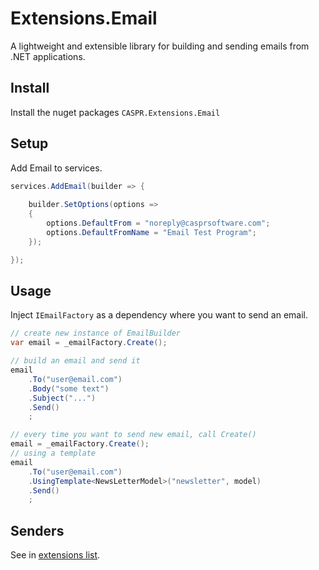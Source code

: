 # Extensions.Email

A lightweight and extensible library for building and sending emails from .NET applications.

## Install

Install the nuget packages `CASPR.Extensions.Email`

## Setup

Add Email to services.

```csharp
services.AddEmail(builder => {
    
    builder.SetOptions(options =>
    {
        options.DefaultFrom = "noreply@casprsoftware.com";
        options.DefaultFromName = "Email Test Program";
    });

});
```

## Usage

Inject `IEmailFactory` as a dependency where you want to send an email.

```csharp
// create new instance of EmailBuilder
var email = _emailFactory.Create();

// build an email and send it
email
    .To("user@email.com")
    .Body("some text")
    .Subject("...")
    .Send()
    ;

// every time you want to send new email, call Create()
email = _emailFactory.Create();
// using a template
email
    .To("user@email.com")
    .UsingTemplate<NewsLetterModel>("newsletter", model)
    .Send()
    ;
```

## Senders

See in [extensions list](https://github.com/casprsoftware/Extensions).
